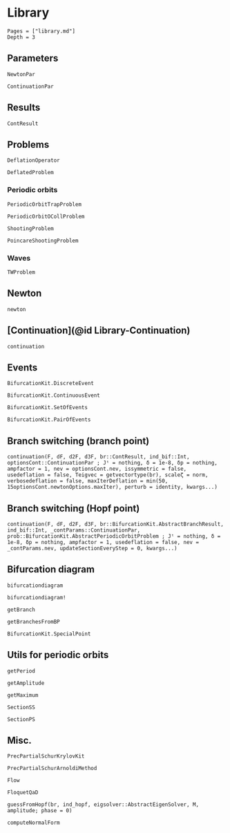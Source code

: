 # Library

```@contents
Pages = ["library.md"]
Depth = 3
```

## Parameters

```@docs
NewtonPar
```

```@docs
ContinuationPar
```

## Results

```@docs
ContResult
```

## Problems

```@docs
DeflationOperator
```

```@docs
DeflatedProblem
```

### Periodic orbits

```@docs
PeriodicOrbitTrapProblem
```

```@docs
PeriodicOrbitOCollProblem
```

```@docs
ShootingProblem
```

```@docs
PoincareShootingProblem
```

### Waves

```@docs
TWProblem
```

## Newton

```@docs
newton
```

## [Continuation](@id Library-Continuation)

```@docs
continuation
```

## Events

```@docs
BifurcationKit.DiscreteEvent
```

```@docs
BifurcationKit.ContinuousEvent
```

```@docs
BifurcationKit.SetOfEvents
```

```@docs
BifurcationKit.PairOfEvents
```

## Branch switching (branch point)

```@docs
continuation(F, dF, d2F, d3F, br::ContResult, ind_bif::Int, optionsCont::ContinuationPar ; Jᵗ = nothing, δ = 1e-8, δp = nothing, ampfactor = 1, nev = optionsCont.nev, issymmetric = false, usedeflation = false, Teigvec = getvectortype(br), scaleζ = norm, verbosedeflation = false, maxIterDeflation = min(50, 15optionsCont.newtonOptions.maxIter), perturb = identity, kwargs...)
```

## Branch switching (Hopf point)
```@docs
continuation(F, dF, d2F, d3F, br::BifurcationKit.AbstractBranchResult, ind_bif::Int, _contParams::ContinuationPar, prob::BifurcationKit.AbstractPeriodicOrbitProblem ; Jᵗ = nothing, δ = 1e-8, δp = nothing, ampfactor = 1, usedeflation = false, nev = _contParams.nev, updateSectionEveryStep = 0, kwargs...)
```

## Bifurcation diagram

```@docs
bifurcationdiagram
```

```@docs
bifurcationdiagram!
```

```@docs
getBranch
```

```@docs
getBranchesFromBP
```

```@docs
BifurcationKit.SpecialPoint
```

## Utils for periodic orbits

```@docs
getPeriod
```

```@docs
getAmplitude
```

```@docs
getMaximum
```

```@docs
SectionSS
```

```@docs
SectionPS
```

## Misc.

```@docs
PrecPartialSchurKrylovKit
```

```@docs
PrecPartialSchurArnoldiMethod
```

```@docs
Flow
```

```@docs
FloquetQaD
```

```@docs
guessFromHopf(br, ind_hopf, eigsolver::AbstractEigenSolver, M, amplitude; phase = 0)
```

```@docs
computeNormalForm
```